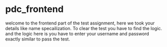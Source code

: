 # pdc_frontend

welcome to the frontend part of the test assignment, here we took your details like name specailization. 
To clear the test you have to find the logic.
and the logic here is you have to enter your username and password exactly similar to pass the test.
